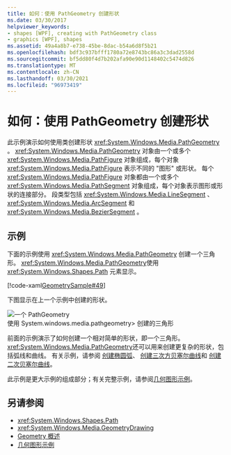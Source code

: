 ```yaml
---
title: 如何：使用 PathGeometry 创建形状
ms.date: 03/30/2017
helpviewer_keywords:
- shapes [WPF], creating with PathGeometry class
- graphics [WPF], shapes
ms.assetid: 49a4a8b7-e738-45be-8dac-b54a6d8f5b21
ms.openlocfilehash: bdf3c937bfff1780a72e8743bc86a3c3dad2558d
ms.sourcegitcommit: bf5dd80f4d7b202afa90e90d1148402c5474d826
ms.translationtype: MT
ms.contentlocale: zh-CN
ms.lasthandoff: 03/30/2021
ms.locfileid: "96973419"
---
```

# <a name="how-to-create-a-shape-by-using-a-pathgeometry"></a>如何：使用 PathGeometry 创建形状
此示例演示如何使用类创建形状 <xref:System.Windows.Media.PathGeometry> 。 <xref:System.Windows.Media.PathGeometry> 对象由一个或多个 <xref:System.Windows.Media.PathFigure> 对象组成，每个对象 <xref:System.Windows.Media.PathFigure> 表示不同的 "图形" 或形状。 每个 <xref:System.Windows.Media.PathFigure> 对象都由一个或多个 <xref:System.Windows.Media.PathSegment> 对象组成，每个对象表示图形或形状的连接部分。 段类型包括 <xref:System.Windows.Media.LineSegment> 、 <xref:System.Windows.Media.ArcSegment> 和 <xref:System.Windows.Media.BezierSegment> 。  
  
## <a name="example"></a>示例  
 下面的示例使用 <xref:System.Windows.Media.PathGeometry> 创建一个三角形。 <xref:System.Windows.Media.PathGeometry>使用 <xref:System.Windows.Shapes.Path> 元素显示。  
  
 [!code-xaml[GeometrySample#49](~/samples/snippets/csharp/VS_Snippets_Wpf/GeometrySample/CS/pathgeometryexample.xaml#49)]  
  
 下图显示在上一个示例中创建的形状。  
  
 ![一个 PathGeometry](./media/wcpsdk-graphicsmm-pathgeometry-triangle.gif "wcpsdk_graphicsmm_pathgeometry_triangle")  
使用 System.windows.media.pathgeometry> 创建的三角形  
  
 前面的示例演示了如何创建一个相对简单的形状，即一个三角形。 <xref:System.Windows.Media.PathGeometry>还可以用来创建更复杂的形状，包括弧线和曲线。 有关示例，请参阅 [创建椭圆弧](how-to-create-an-elliptical-arc.md)、 [创建三次方贝塞尔曲线](how-to-create-a-cubic-bezier-curve.md)和 [创建二次贝塞尔曲线](how-to-create-a-quadratic-bezier-curve.md)。  
  
 此示例是更大示例的组成部分；有关完整示例，请参阅[几何图形示例](https://github.com/Microsoft/WPF-Samples/tree/master/Graphics/Geometry)。  
  
## <a name="see-also"></a>另请参阅

- <xref:System.Windows.Shapes.Path>
- <xref:System.Windows.Media.GeometryDrawing>
- [Geometry 概述](geometry-overview.md)
- [几何图形示例](https://github.com/Microsoft/WPF-Samples/tree/master/Graphics/Geometry)

